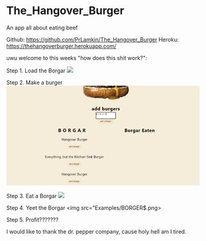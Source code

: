# The_Hangover_Burger
An app all about eating beef

Github: https://github.com/PrLamkin/The_Hangover_Burger
Heroku: https://thehangoverburger.herokuapp.com/

uwu welcome to this weeks "how does this shit work?":

Step 1. Load the Borgar 
<img src="Example/BORGER1.png">

Step 2. Make a burger
<img src="Examples/BORGER@.png">

Step 3. Eat a Borgar
<img src="Examples/BORGER#.png">

Step 4. Yeet the Borgar
<img src="Examples/BORGER$.png>

Step 5. Profit???????

I would like to thank the dr. pepper company, cause holy hell am I tired.